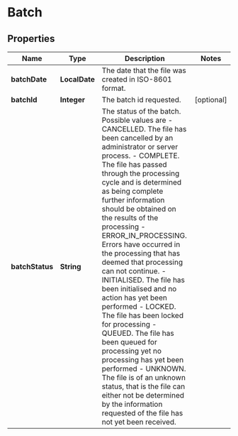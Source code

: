 

# Batch


## Properties

| Name | Type | Description | Notes |
|------------ | ------------- | ------------- | -------------|
|**batchDate** | **LocalDate** | The date that the file was created in ISO-8601 format. |  |
|**batchId** | **Integer** | The batch id requested. |  [optional] |
|**batchStatus** | **String** | The status of the batch. Possible values are - CANCELLED. The file has been cancelled by an administrator or server process.  - COMPLETE. The file has passed through the processing cycle and is determined as being complete further information should be obtained on the results of the processing - ERROR_IN_PROCESSING. Errors have occurred in the processing that has deemed that processing can not continue. - INITIALISED. The file has been initialised and no action has yet been performed - LOCKED. The file has been locked for processing - QUEUED. The file has been queued for processing yet no processing has yet been performed - UNKNOWN. The file is of an unknown status, that is the file can either not be determined by the information requested of the file has not yet been received.  |  |



